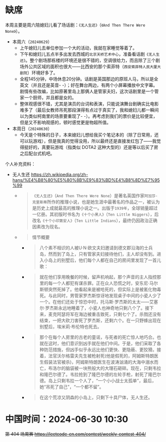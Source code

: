 
# 缺席

本周主要是周六陪媳妇儿看了场话剧：`《无人生还》`（`《And Then There Were None》`）。

- 本周六（`20240629`） 
  * 上午媳妇儿去单位参加一个大的活动，我就在家睡觉等着了。
  * 下午和媳妇儿五点半多出发去西城的`北京天桥艺术中心`，准备看话剧`《无人生还》`。整个剧场那栋楼的环境还是很不错的，空调很给力，而且除了三个剧场外公共区域的面积也很大——比西安的那个索菲特（`西安索菲特人民大厦大剧院`）环境好多了。
  * 全程145分钟，中场休息20分钟。话剧是英国那边的原班人马，所以是全英文（并且还是英音- -）；好在舞台两边，有两个小屏幕播放中文字幕。剧情有些改编，比如原著里岛上那俩人是管家夫妇，这次话剧里是一个管家一个厨师，并且都是女的。
  * 整体观感很不错，尤其是演员的台词和表演，只能说演舞台剧确实比电影难多了（最后女教师吊死那段演得有点过于真实了，我和媳妇儿都一瞬间以为类似柯南里的场景要重现了- -）。再考虑到我们的票价是比较便宜，但是又不影响观感的，顿时感觉更是物超所值。
- 本周日（`20240630`） 
  * 今天是个特殊的日子，本来媳妇儿想给我买个笔记本的（除了日常用，还可以玩游戏），但是我真的觉得没用，所以最终还是直接发红包了——我觉得挺好的，真要玩游戏（指类似 DOTA2 这种大型的）还是等以后买了房之后配台式机吧。

个人补充资料：
- 无人生还 https://zh.wikipedia.org/zh-hans/%E4%B8%80%E5%80%8B%E9%83%BD%E4%B8%8D%E7%95%99
  * > `《无人生还》`（`And Then There Were None`）是著名英国作家`阿加莎·克里斯蒂`所作的推理小说，也是她生涯中最著名的作品之一，被认为是历史上成就最高的推理小说之一。出版于`1939年`，全球销量超过一亿册。其初版时书名为`《十个小黑人》`（`Ten Little Niggers`），后改名`《十个小印第安人》`（`Ten Little Indians`），最终仍因政治正确因素改为现名。
  * > 情节概要
    + > 八个素不相识的人被U·N·欧文夫妇邀请到德文郡沿海的士兵岛，然而到了岛上，只有管家夫妇接待他们，主人却没有到。进入小岛上的别墅后，他们每个人都在自己的房间里发现了一首儿歌：
    + > 就在他们享用晚餐的时候，留声机响起，那个声音的主人指控那里的每一个人都犯有谋杀罪。正在众人恐慌之时，安东尼·马尔斯顿突然死掉了。他看起来是被呛死的，但实际上是被氰化物毒死。与此同时，男管家罗杰斯惊讶地发现桌子中间的小瓷人少了一个。在他们还处于惊恐中时，托马斯·罗杰斯的太太——艾塞尔·罗杰斯永远地睡着了，小瓷人也神奇地只剩八个了。接下来，麦克阿瑟将军在海边被重击致死，只剩七个了。杀戮还没有结束，一把大砍刀害死了罗杰斯，还剩六个。在一只野蜂出现在别墅后，埃米莉·布伦特也死去。
    + > 那个在每个人房里的古老的童谣，与死者的死亡惊人地巧合。也就在这时，他们意识到凶手就在他们中间。于是，他们采取了各种防范措施，但凶手似乎永远比他们更快、更隐蔽、更狡猾。接着，法官沃尔格雷夫先生被枪射死(他是假死的，阿姆斯特朗医生假装法官被杀)，阿姆斯特朗医生在波涛汹涌的大海中溺水而亡，布洛尔的脑袋被一块熊般大的大理石砸碎。现在，只剩韦拉和隆巴尔德了。韦拉抢到了隆巴尔德的左轮手枪，射死了隆巴尔德。岛上只剩韦拉一个人了，“一个小小战士太孤单”，最后，她“吊死了自己”，“一个都不留”。
    + > 在这个荒凉又阴森的小岛上，只剩下十具尸体，无人生还。

# 中国时间：2024-06-30 10:30

~~第 404 场周赛 https://leetcode-cn.com/contest/weekly-contest-404/~~
